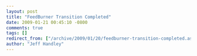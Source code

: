 ```yaml
---
layout: post
title: "FeedBurner Transition Completed"
date: 2009-01-21 00:45:10 -0800
comments: true
tags: []
redirect_from: ["/archive/2009/01/20/feedburner-transition-completed.aspx/"]
author: "Jeff Handley"
---
```


